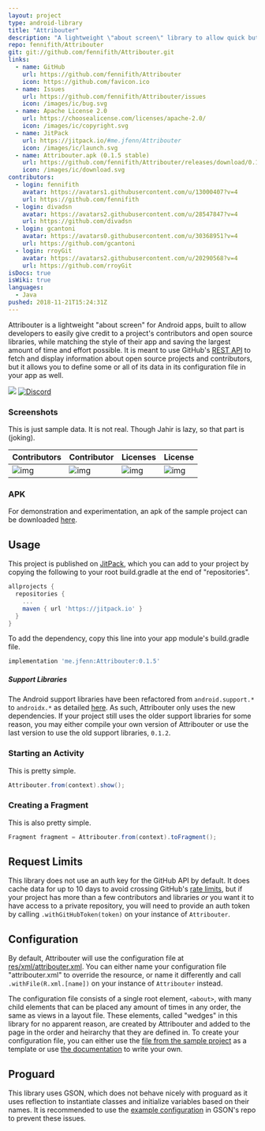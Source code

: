 ```yaml
---
layout: project
type: android-library
title: "Attribouter"
description: "A lightweight \"about screen\" library to allow quick but customizable attribution in Android apps."
repo: fennifith/Attribouter
git: git://github.com/fennifith/Attribouter.git
links:
  - name: GitHub
    url: https://github.com/fennifith/Attribouter
    icon: https://github.com/favicon.ico
  - name: Issues
    url: https://github.com/fennifith/Attribouter/issues
    icon: /images/ic/bug.svg
  - name: Apache License 2.0
    url: https://choosealicense.com/licenses/apache-2.0/
    icon: /images/ic/copyright.svg
  - name: JitPack
    url: https://jitpack.io/#me.jfenn/Attribouter
    icon: /images/ic/launch.svg
  - name: Attribouter.apk (0.1.5 stable)
    url: https://github.com/fennifith/Attribouter/releases/download/0.1.5/Attribouter.apk
    icon: /images/ic/download.svg
contributors:
  - login: fennifith
    avatar: https://avatars1.githubusercontent.com/u/13000407?v=4
    url: https://github.com/fennifith
  - login: divadsn
    avatar: https://avatars2.githubusercontent.com/u/28547847?v=4
    url: https://github.com/divadsn
  - login: gcantoni
    avatar: https://avatars0.githubusercontent.com/u/30368951?v=4
    url: https://github.com/gcantoni
  - login: rroyGit
    avatar: https://avatars2.githubusercontent.com/u/20290568?v=4
    url: https://github.com/rroyGit
isDocs: true
isWiki: true
languages:
  - Java
pushed: 2018-11-21T15:24:31Z
---
```


Attribouter is a lightweight "about screen" for Android apps, built to allow developers to easily give credit to a project's contributors and open source libraries, while matching the style of their app and saving the largest amount of time and effort possible. It is meant to use GitHub's [REST API](https://developer.github.com/v3/) to fetch and display information about open source projects and contributors, but it allows you to define some or all of its data in its configuration file in your app as well.

[![](https://jitpack.io/v/me.jfenn/Attribouter.svg)](https://jitpack.io/#me.jfenn/Attribouter)
[![Discord](https://img.shields.io/discord/514625116706177035.svg)](https://discord.gg/amDKN6A)

### Screenshots

This is just sample data. It is not real. Though Jahir is lazy, so that part is (joking).

|Contributors|Contributor|Licenses|License|
|-----|-----|-----|-----|
|![img](https://jfenn.me/images/screenshots/Attribouter-Main.png)|![img](https://jfenn.me/images/screenshots/Attribouter-Contributor.png)|![img](https://jfenn.me/images/screenshots/Attribouter-Licenses.png)|![img](https://jfenn.me/images/screenshots/Attribouter-License.png)|

### APK

For demonstration and experimentation, an apk of the sample project can be downloaded [here](https://github.com/fennifith/Attribouter/blob/master/../../releases/).

## Usage

This project is published on [JitPack](https://jitpack.io), which you can add to your project by copying the following to your root build.gradle at the end of "repositories".

```gradle
allprojects {
  repositories {
    ...
    maven { url 'https://jitpack.io' }
  }
}
```

To add the dependency, copy this line into your app module's build.gradle file.

```gradle
implementation 'me.jfenn:Attribouter:0.1.5'
```

##### Support Libraries

The Android support libraries have been refactored from `android.support.*` to `androidx.*` as detailed [here](https://developer.android.com/topic/libraries/support-library/androidx-overview). As such, Attribouter only uses the new dependencies. If your project still uses the older support libraries for some reason, you may either compile your own version of Attribouter or use the last version to use the old support libraries, `0.1.2`.

### Starting an Activity
This is pretty simple.

``` java
Attribouter.from(context).show();
```

### Creating a Fragment
This is also pretty simple.

``` java
Fragment fragment = Attribouter.from(context).toFragment();
```

## Request Limits

This library does not use an auth key for the GitHub API by default. It does cache data for up to 10 days to avoid crossing GitHub's [rate limits](https://developer.github.com/v3/rate_limit/), but if your project has more than a few contributors and libraries *or* you want it to have access to a private repository, you will need to provide an auth token by calling `.withGitHubToken(token)` on your instance of `Attribouter`.

## Configuration

By default, Attribouter will use the configuration file at [res/xml/attribouter.xml](./attribouter/src/main/res/xml/attribouter.xml). You can either name your configuration file "attribouter.xml" to override the resource, or name it differently and call `.withFile(R.xml.[name])` on your instance of `Attribouter` instead.

The configuration file consists of a single root element, `<about>`, with many child elements that can be placed any amount of times in any order, the same as views in a layout file. These elements, called "wedges" in this library for no apparent reason, are created by Attribouter and added to the page in the order and heirarchy that they are defined in. To create your configuration file, you can either use the [file from the sample project](https://github.com/fennifith/Attribouter/blob/master/./app/src/main/res/xml/about.xml) as a template or use [the documentation](https://jfenn.me/projects/attribouter/wiki) to write your own.

## Proguard

This library uses GSON, which does not behave nicely with proguard as it uses reflection to instantiate classes and initialize variables based on their names. It is recommended to use the [example configuration](https://github.com/google/gson/blob/master/examples/android-proguard-example/proguard.cfg) in GSON's repo to prevent these issues.
